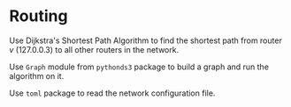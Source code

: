 # Routing

Use Dijkstra's Shortest Path Algorithm to find the shortest path from router *v* (127.0.0.3) to all other routers in the network.

Use `Graph` module from  `pythonds3` package to build a graph and run the algorithm on it.

Use `toml` package to read the network configuration file.
